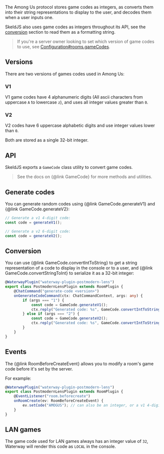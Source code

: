 The Among Us protocol stores game codes as integers, as converts them into their string representations to display to the user, and decodes them when a user inputs one.

SkeldJS also uses game codes as integers throughout its API, see the [conversion](#conversion) section to read them as a formatting string.

> If you're a server owner looking to set which version of game codes to use, see [Configuration#rooms.gameCodes](https://waterway.js.org/pages/getting-started/configuration/index.html#roomsgamecodes).

## Versions
There are two versions of games codes used in Among Us:

### V1
V1 game codes have 4 alphanumeric digits (All ascii characters from uppercase `A` to lowercase `z`), and uses all integer values greater than `0`.

### V2
V2 codes have 6 uppercase alphabetic digits and use integer values lower than `0`.

Both are stored as a single 32-bit integer.

## API
SkeldJS exports a `GameCode` class utility to convert game codes.

> See the docs on {@link GameCode} for more methods and utilities.

## Generate codes
You can generate random codes using {@link GameCode.generateV1} and {@link GameCode.generateV2}:

```ts
// Generate a v1 4-digit code:
const code = generateV1();
```

```ts
// Generate a v2 6-digit code:
const code = generateV2();
```

## Conversion
You can use {@link GameCode.convertIntToString} to get a string representation of a code to display in the console or to a user, and {@link GameCode.convertStringToInt} to serialize it as a 32-bit integer:
```ts
@WaterwayPlugin("waterway-plugin-postmodern-lens")
export class PostmodernLensPlugin extends RoomPlugin {
    @ChatCommand("generate-code <version>")
    onGenerateCodeCommand(ctx: ChatCommandContext, args: any) {
        if (args === "1") {
            const code = GameCode.generateV1();
            ctx.reply("Generated code: %s", GameCode.convertIntToString(code));
        } else if (args === "2") {
            const code = GameCode.generateV2();
            ctx.reply("Generated code: %s", GameCode.convertIntToString(code));
        }
    }
}

```

## Events
The {@link RoomBeforeCreateEvent} allows you to modify a room's game code before it's set by the server.

For example:
```ts
@WaterwayPlugin("waterway-plugin-postmodern-lens")
export class PostmodernLensPlugin extends RoomPlugin {
    @EventListener("room.beforecreate")
    onRoomCreate(ev: RoomBeforeCreateEvent) {
        ev.setCode("AMOGUS"); // can also be an integer, or a v1 4-digit game code
    }
}
```

## LAN games
The game code used for LAN games always has an integer value of `32`, Waterway will render this code as `LOCAL` in the console.
